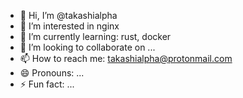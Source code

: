 - 👋 Hi, I’m @takashialpha
- 👀 I’m interested in nginx
- 🌱 I’m currently learning: rust, docker
- 💞️ I’m looking to collaborate on ...
- 📫 How to reach me: takashialpha@protonmail.com
- 😄 Pronouns: ...
- ⚡ Fun fact: ...

<!---
takashialpha/takashialpha is a ✨ special ✨ repository because its `README.md` (this file) appears on your GitHub profile.
You can click the Preview link to take a look at your changes.
--->
